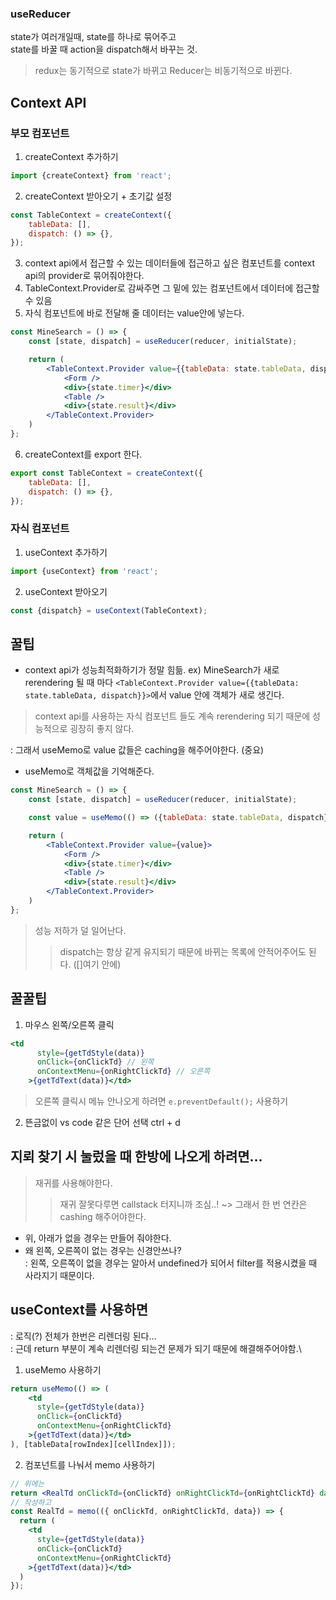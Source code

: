### useReducer
state가 여러개일때, state를 하나로 묶어주고\
state를 바꿀 때 action을 dispatch해서 바꾸는 것.
> redux는 동기적으로 state가 바뀌고 Reducer는 비동기적으로 바뀐다.

## Context API
### 부모 컴포넌트
1. createContext 추가하기
``` jsx
import {createContext} from 'react';
```
2. createContext 받아오기 + 초기값 설정
``` jsx
const TableContext = createContext({
    tableData: [],
    dispatch: () => {},
});
```
3. context api에서 접근할 수 있는 데이터들에 접근하고 싶은 컴포넌트를 context api의 provider로 묶어줘야한다.
4. TableContext.Provider로 감싸주면 그 밑에 있는 컴포넌트에서 데이터에 접근할 수 있음
5. 자식 컴포넌트에 바로 전달해 줄 데이터는 value안에 넣는다.
``` jsx
const MineSearch = () => {
    const [state, dispatch] = useReducer(reducer, initialState);

    return (
        <TableContext.Provider value={{tableData: state.tableData, dispatch}}>
            <Form />
            <div>{state.timer}</div>
            <Table />
            <div>{state.result}</div>
        </TableContext.Provider>
    )
};
```
6. createContext를 export 한다.
``` jsx
export const TableContext = createContext({
    tableData: [],
    dispatch: () => {},
});
```
### 자식 컴포넌트
1. useContext 추가하기
``` jsx
import {useContext} from 'react';
```
2. useContext 받아오기
``` jsx
const {dispatch} = useContext(TableContext);
```

## 꿀팁
- context api가 성능최적화하기가 정말 힘듦.
ex) MineSearch가 새로 rerendering 될 때 마다 ```<TableContext.Provider value={{tableData: state.tableData, dispatch}}>```에서 value 안에 객체가 새로 생긴다.
> context api를 사용하는 자식 컴포넌트 들도 계속 rerendering 되기 때문에 성능적으로 굉장히 좋지 않다.

: 그래서 useMemo로 value 값들은 caching을 해주어야한다. (중요)
- useMemo로 객체값을 기억해준다.
``` jsx
const MineSearch = () => {
    const [state, dispatch] = useReducer(reducer, initialState);

    const value = useMemo(() => ({tableData: state.tableData, dispatch}),[state.tableData])

    return (
        <TableContext.Provider value={value}>
            <Form />
            <div>{state.timer}</div>
            <Table />
            <div>{state.result}</div>
        </TableContext.Provider>
    )
};
```
> 성능 저하가 덜 일어난다.
>> dispatch는 항상 같게 유지되기 때문에 바뀌는 목록에 안적어주어도 된다. ([]여기 안에)

## 꿀꿀팁
1. 마우스 왼쪽/오른쪽 클릭
``` jsx
<td
      style={getTdStyle(data)}
      onClick={onClickTd} // 왼쪽
      onContextMenu={onRightClickTd} // 오른쪽
    >{getTdText(data)}</td>
```
> 오른쪽 클릭시 메뉴 안나오게 하려면 ```e.preventDefault();``` 사용하기

2. 뜬금없이 vs code 같은 단어 선택 ctrl + d

## 지뢰 찾기 시 눌렀을 때 한방에 나오게 하려면...
> 재귀를 사용해야한다.
>> 재귀 잘못다루면 callstack 터지니까 조심..!
~> 그래서 한 번 연칸은 cashing 해주어야한다.

- 위, 아래가 없을 경우는 만들어 줘야한다.
- 왜 왼쪽, 오른쪽이 없는 경우는 신경안쓰나?\
: 왼쪽, 오른쪽이 없을 경우는 알아서 undefined가 되어서 filter를 적용시켰을 때 사라지기 때문이다.

## useContext를 사용하면
: 로직(?) 전체가 한번은 리렌더링 된다...\
: 근데 return 부분이 계속 리렌더링 되는건 문제가 되기 때문에 해결해주어야함.\
1. useMemo 사용하기
``` jsx
return useMemo(() => (
    <td
      style={getTdStyle(data)}
      onClick={onClickTd}
      onContextMenu={onRightClickTd}
    >{getTdText(data)}</td>
), [tableData[rowIndex][cellIndex]]);
```
2. 컴포넌트를 나눠서 memo 사용하기
``` jsx
// 위에는
return <RealTd onClickTd={onClickTd} onRightClickTd={onRightClickTd} data={tableData[rowIndex][cellIndex]} />;
// 작성하고
const RealTd = memo(({ onClickTd, onRightClickTd, data}) => {
  return (
    <td
      style={getTdStyle(data)}
      onClick={onClickTd}
      onContextMenu={onRightClickTd}
    >{getTdText(data)}</td>
  )
});
```
